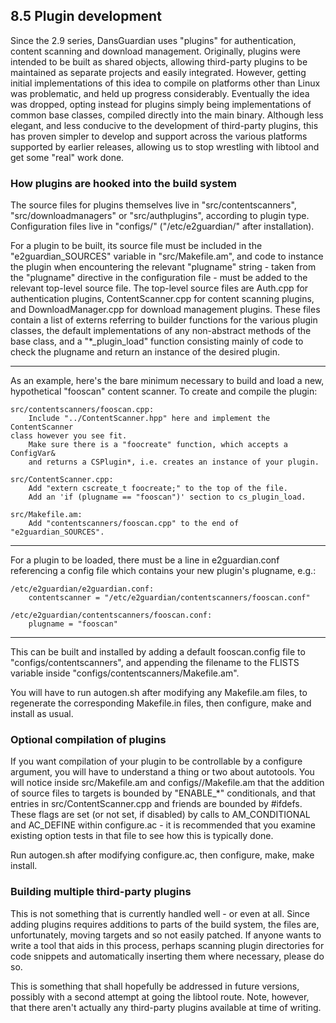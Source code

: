 ## 8.5 Plugin development

Since the 2.9 series, DansGuardian uses "plugins" for authentication, content scanning and download management.
Originally, plugins were intended to be built as shared objects, allowing third-party plugins to be maintained
as separate projects and easily integrated. 
However, getting initial implementations of this idea to compile on platforms other than Linux was problematic,
and held up progress considerably.
Eventually the idea was dropped, opting instead for plugins simply being implementations of common base classes,
compiled directly into the main binary. Although less elegant, and less conducive to the development of third-party plugins, 
this has proven simpler to develop and support across the various platforms supported by earlier releases,
allowing us to stop wrestling with libtool and get some "real" work done.

### How plugins are hooked into the build system

The source files for plugins themselves live in "src/contentscanners", "src/downloadmanagers" or "src/authplugins", according to plugin type. Configuration files live in "configs/<type>" ("/etc/e2guardian/<type>" after installation).

For a plugin to be built, its source file must be included in the "e2guardian_SOURCES" variable in "src/Makefile.am", and code to instance the plugin when encountering the relevant "plugname" string - taken from the "plugname" directive in the configuration file - must be added to the relevant top-level source file. The top-level source files are Auth.cpp for authentication plugins, ContentScanner.cpp for content scanning plugins, and DownloadManager.cpp for download management plugins. These files contain a list of externs referring to builder functions for the various plugin classes, the default implementations of any non-abstract methods of the base class, and a "*_plugin_load" function consisting mainly of code to check the plugname and return an instance of the desired plugin.

-----

As an example, here's the bare minimum necessary to build and load a new, hypothetical "fooscan" content scanner. To create and compile the plugin:

    src/contentscanners/fooscan.cpp:
	    Include "../ContentScanner.hpp" here and implement the ContentScanner
	class however you see fit.
	    Make sure there is a "foocreate" function, which accepts a ConfigVar&
	    and returns a CSPlugin*, i.e. creates an instance of your plugin.

    src/ContentScanner.cpp:
	    Add "extern cscreate_t foocreate;" to the top of the file.
	    Add an 'if (plugname == "fooscan")' section to cs_plugin_load.

    src/Makefile.am:
	    Add "contentscanners/fooscan.cpp" to the end of "e2guardian_SOURCES".

-----

For a plugin to be loaded, there must be a line in e2guardian.conf referencing a config file which contains your new plugin's plugname, e.g.:

    /etc/e2guardian/e2guardian.conf:
	    contentscanner = "/etc/e2guardian/contentscanners/fooscan.conf"

    /etc/e2guardian/contentscanners/fooscan.conf:
	    plugname = "fooscan"

-----

This can be built and installed by adding a default fooscan.config file to "configs/contentscanners", and appending the filename to the FLISTS variable inside "configs/contentscanners/Makefile.am".

You will have to run autogen.sh after modifying any Makefile.am files, to regenerate the corresponding Makefile.in files, then configure, make and install as usual.


### Optional compilation of plugins

If you want compilation of your plugin to be controllable by a configure argument, you will have to understand a thing or two about autotools. You will notice inside src/Makefile.am and configs/<type>/Makefile.am that the addition of source files to targets is bounded by "ENABLE_*" conditionals, and that entries in src/ContentScanner.cpp and friends are bounded by #ifdefs. These flags are set (or not set, if disabled) by calls to AM_CONDITIONAL and AC_DEFINE within configure.ac - it is recommended that you examine existing option tests in that file to see how this is typically done.

Run autogen.sh after modifying configure.ac, then configure, make, make install.

### Building multiple third-party plugins

This is not something that is currently handled well - or even at all. Since adding plugins requires additions to parts of the build system, the files are, unfortunately, moving targets and so not easily patched. If anyone wants to write a tool that aids in this process, perhaps scanning plugin directories for code snippets and automatically inserting them where necessary, please do so.

This is something that shall hopefully be addressed in future versions, possibly with a second attempt at going the libtool route. Note, however, that there aren't actually any third-party plugins available at time of writing.

